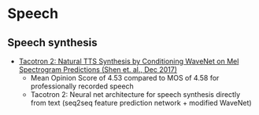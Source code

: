 # Speech

## Speech synthesis
- [Tacotron 2: Natural TTS Synthesis by Conditioning WaveNet on Mel Spectrogram Predictions (Shen et. al., Dec 2017)](https://arxiv.org/abs/1712.05884)
	- Mean Opinion Score of 4.53 compared to MOS of 4.58 for professionally recorded speech
	- Tacotron 2: Neural net architecture for speech synthesis directly from text (seq2seq feature prediction network + modified WaveNet)